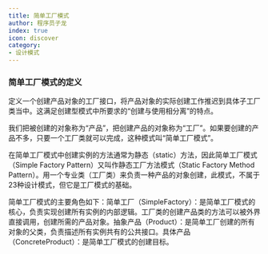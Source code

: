 ```yaml
---
title: 简单工厂模式
author: 程序员子龙
index: true
icon: discover
category:
- 设计模式
---
```

### 简单工厂模式的定义

定义一个创建产品对象的工厂接口，将产品对象的实际创建工作推迟到具体子工厂类当中。这满足创建型模式中所要求的“创建与使用相分离”的特点。

我们把被创建的对象称为“产品”，把创建产品的对象称为“工厂”。如果要创建的产品不多，只要一个工厂类就可以完成，这种模式叫“简单工厂模式”。

在简单工厂模式中创建实例的方法通常为静态（static）方法，因此简单工厂模式（Simple Factory Pattern）又叫作静态工厂方法模式（Static Factory Method Pattern）。用一个专业类（工厂类）来负责一种产品的对象创建，此模式，不属于23种设计模式，但它是工厂模式的基础。

简单工厂模式的主要角色如下：简单工厂（SimpleFactory）：是简单工厂模式的核心，负责实现创建所有实例的内部逻辑。工厂类的创建产品类的方法可以被外界直接调用，创建所需的产品对象。抽象产品（Product）：是简单工厂创建的所有对象的父类，负责描述所有实例共有的公共接口。具体产品（ConcreteProduct）：是简单工厂模式的创建目标。

